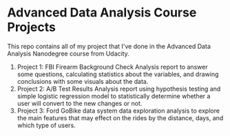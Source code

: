 # Advanced Data Analysis Course Projects

This repo contains all of my project that I've done in the Advanced Data Analysis Nanodegree course from Udacity.

1. Project 1: FBI Firearm Background Check Analysis report to answer some questions, calculating statistics about the variables, and drawing conclusions with some visuals about the data.
2. Project 2: A/B Test Results Analysis report using hypothesis testing and simple logistic regression model to statistically determine whether a user will convert to the new changes or not.
3. Project 3: Ford GoBike data system data exploration analysis to explore the main features that may effect on the rides by the distance, days, and which type of users.
